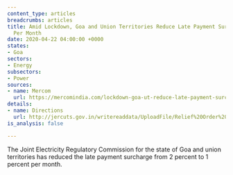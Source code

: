 ```yaml
---
content_type: articles
breadcrumbs: articles
title: Amid Lockdown, Goa and Union Territories Reduce Late Payment Surcharge to 1%
  Per Month
date: 2020-04-22 04:00:00 +0000
states:
- Goa
sectors:
- Energy
subsectors:
- Power
sources:
- name: Mercom
  url: https://mercomindia.com/lockdown-goa-ut-reduce-late-payment-surcharge/
details:
- name: Directions
  url: http://jercuts.gov.in/writereaddata/UploadFile/Relief%20Order%2010th%20April%20copy637221322230125303.pdf
is_analysis: false

---
```

The Joint Electricity Regulatory Commission for the state of Goa and union territories has reduced the late payment surcharge from 2 percent to 1 percent per month.